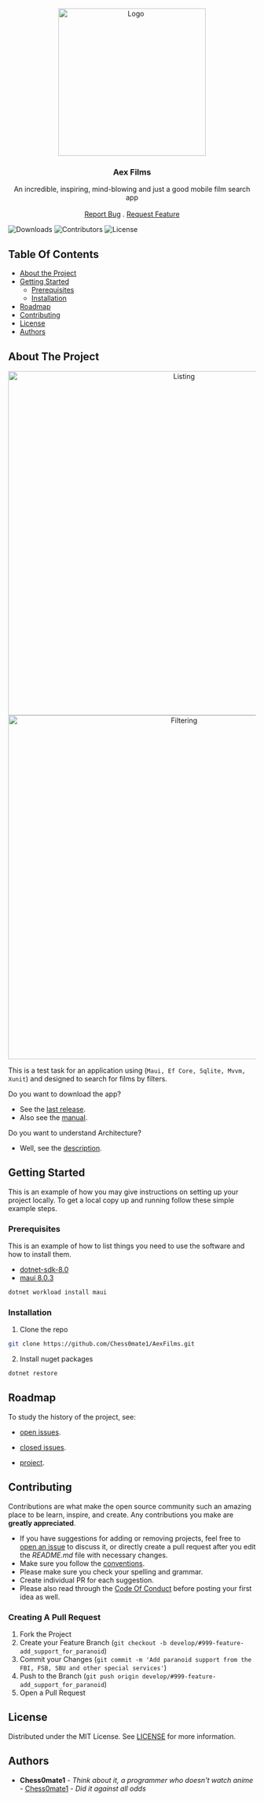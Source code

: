 <br/>
<p align="center">
  <a href="https://github.com/Chess0mate1/AexFilms">
    <img src="https://github.com/Chess0mate1/AexFilms/assets/48524943/f8365e56-49c7-45dd-9879-167caaef80e5" alt="Logo" width="300" height="300">
  </a>

  <h3 align="center">Aex Films</h3>

  <p align="center">
    An incredible, inspiring, mind-blowing and just a good mobile film search app
    <br/>
    <br/>
    <a href="https://github.com/Chess0mate1/AexFilms/issues">Report Bug</a>
    .
    <a href="https://github.com/Chess0mate1/AexFilms/issues">Request Feature</a>
  </p>
</p>

![Downloads](https://img.shields.io/github/downloads/Chess0mate1/AexFilms/total) ![Contributors](https://img.shields.io/github/contributors/Chess0mate1/AexFilms?color=dark-green) ![License](https://img.shields.io/github/license/Chess0mate1/AexFilms) 

## Table Of Contents

* [About the Project](#about-the-project)
* [Getting Started](#getting-started)
  * [Prerequisites](#prerequisites)
  * [Installation](#installation)
* [Roadmap](#roadmap) 
* [Contributing](#contributing)
* [License](#license)
* [Authors](#authors)

## About The Project

<p align="center">
  <img src="https://github.com/Chess0mate1/AexFilms/assets/48524943/bbba8f11-f098-4b90-89d8-fb80df4f90df" alt="Listing" width="auto" height="700">
  <img src="https://github.com/Chess0mate1/AexFilms/assets/48524943/b0b0f25e-eea4-4f7a-aefe-4f46aec572e3" alt="Filtering" width="auto" height="700">
</p>

This is a test task for an application using (`Maui, Ef Core, Sqlite, Mvvm, Xunit`) and designed to search for films by filters.

Do you want to download the app?
* See the [last release](https://github.com/Chess0mate1/AexFilms/releases/tag/v1.0.0-alpha).
* Also see the [manual](https://github.com/Chess0mate1/AexFilms/wiki/User's-manual).

Do you want to understand Architecture?
* Well, see the [description](https://github.com/Chess0mate1/AexFilms/wiki/Architecture).

## Getting Started

This is an example of how you may give instructions on setting up your project locally.
To get a local copy up and running follow these simple example steps.

### Prerequisites

This is an example of how to list things you need to use the software and how to install them.

* [dotnet-sdk-8.0](https://dotnet.microsoft.com/en-us/download/dotnet/8.0) 
* [maui 8.0.3](https://github.com/dotnet/maui/releases/tag/8.0.3) 
```sh
dotnet workload install maui
```

### Installation

1. Clone the repo

```sh
git clone https://github.com/Chess0mate1/AexFilms.git
```

2. Install nuget packages

```sh
dotnet restore
```

## Roadmap

To study the history of the project, see:

- [open issues](https://github.com/Chess0mate1/AexFilms/issues?q=is%3Aopen+is%3Aissue).

- [closed issues](https://github.com/Chess0mate1/AexFilms/issues?q=is%3Aissue+is%3Aclosed).

- [project](https://github.com/users/Chess0mate1/projects/6/views/1).

## Contributing

Contributions are what make the open source community such an amazing place to be learn, inspire, and create. Any contributions you make are **greatly appreciated**.
* If you have suggestions for adding or removing projects, feel free to [open an issue](https://github.com/Chess0mate1/AexFilms/issues/new) to discuss it, or directly create a pull request after you edit the *README.md* file with necessary changes.
* Make sure you follow the [conventions](https://github.com/Chess0mate1/AexFilms/wiki/Coding-Styles).
* Please make sure you check your spelling and grammar.
* Create individual PR for each suggestion.
* Please also read through the [Code Of Conduct](https://github.com/Chess0mate1/AexFilms/blob/master/CODE_OF_CONDUCT.md) before posting your first idea as well.

### Creating A Pull Request

1. Fork the Project
2. Create your Feature Branch (`git checkout -b develop/#999-feature-add_support_for_paranoid`)
3. Commit your Changes (`git commit -m 'Add paranoid support from the FBI, FSB, SBU and other special services'`)
4. Push to the Branch (`git push origin develop/#999-feature-add_support_for_paranoid`)
5. Open a Pull Request

## License

Distributed under the MIT License. See [LICENSE](https://github.com/Chess0mate1/AexFilms/blob/master/LICENSE.txt) for more information.

## Authors

* **Chess0mate1** - *Think about it, a programmer who doesn't watch anime* - [Chess0mate1](https://github.com/Chess0mate1/) - *Did it against all odds*
